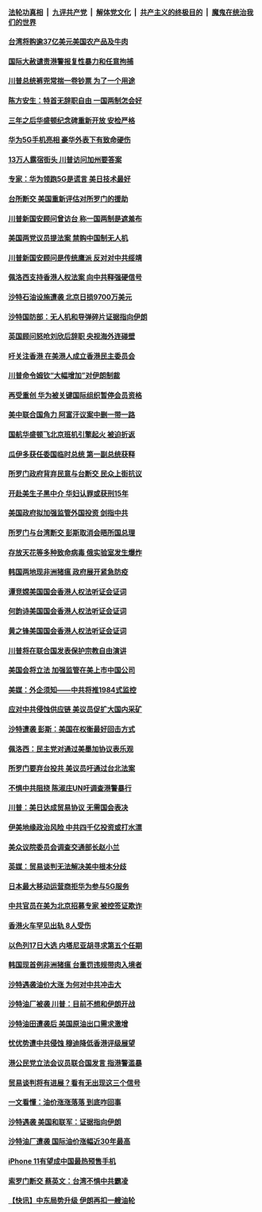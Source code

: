 ####  [法轮功真相](../../../../basic/blob/master/README.md?t=09192326) &nbsp;|&nbsp; [九评共产党](../../../../9ping.md/blob/master/README.md?t=09192326) &nbsp;|&nbsp; [解体党文化](../../../../jtdwh.md/blob/master/README.md?t=09192326)  &nbsp;|&nbsp; [共产主义的终极目的](../../../../gczydzjmd.md/blob/master/README.md?t=09192326) &nbsp;|&nbsp; [魔鬼在统治我们的世界](../../../../mgztzwmdsj.md/blob/master/README.md?t=09192326) 

#### [台湾将购逾37亿美元美国农产品及牛肉](../pages/nsc418/n11533201.md?t=09192326) 

#### [国际大赦谴责港警报复性暴力和任意拘捕](../pages/nsc418/n11532985.md?t=09192326) 

#### [川普总统裤兜常揣一卷钞票 为了一个用途](../pages/nsc418/n11533082.md?t=09192326) 

#### [陈方安生：特首无辞职自由 一国两制怎会好](../pages/nsc418/n11533097.md?t=09192326) 

#### [三年之后华盛顿纪念碑重新开放 安检严格](../pages/nsc418/n11532667.md?t=09192326) 

#### [华为5G手机亮相 豪华外表下有致命硬伤](../pages/nsc418/n11532724.md?t=09192326) 

#### [13万人露宿街头 川普访问加州要答案](../pages/nsc418/n11532672.md?t=09192326) 

#### [专家：华为领跑5G是谎言 美日技术最好](../pages/nsc418/n11532066.md?t=09192326) 

#### [台所断交 美国重新评估对所罗门的援助](../pages/nsc418/n11531087.md?t=09192326) 

#### [川普新国安顾问曾访台 称一国两制是遮羞布](../pages/nsc418/n11531031.md?t=09192326) 

#### [美国两党议员提法案 禁购中国制无人机](../pages/nsc418/n11530772.md?t=09192326) 

#### [川普新国安顾问是传统鹰派 反对对中共绥靖](../pages/nsc418/n11530608.md?t=09192326) 

#### [佩洛西支持香港人权法案 向中共释强硬信号](../pages/nsc418/n11530716.md?t=09192326) 

#### [沙特石油设施遭袭 北京日损9700万美元](../pages/nsc418/n11530752.md?t=09192326) 

#### [沙特国防部：无人机和导弹碎片证据指向伊朗](../pages/nsc418/n11530299.md?t=09192326) 

#### [英国顾问怒呛刘欣后辞职 央视海外连碰壁](../pages/nsc418/n11530296.md?t=09192326) 

#### [吁关注香港 在美港人成立香港民主委员会](../pages/nsc418/n11530339.md?t=09192326) 

#### [川普命令姆钦“大幅增加”对伊朗制裁](../pages/nsc418/n11530051.md?t=09192326) 

#### [再受重创 华为被关键国际组织暂停会员资格](../pages/nsc418/n11530164.md?t=09192326) 

#### [美中联合国角力 阿富汗议案中删一带一路](../pages/nsc418/n11530105.md?t=09192326) 

#### [国航华盛顿飞北京班机引擎起火 被迫折返](../pages/nsc418/n11529721.md?t=09192326) 

#### [瓜伊多获任委国临时总统 第一副总统获释](../pages/nsc418/n11529663.md?t=09192326) 

#### [所罗门政府背弃民意与台断交 民众上街抗议](../pages/nsc418/n11529236.md?t=09192326) 

#### [开赴美生子黑中介 华妇认罪或获刑15年](../pages/nsc418/n11529520.md?t=09192326) 

#### [美国政府拟加强监管外国投资 剑指中共](../pages/nsc418/n11529435.md?t=09192326) 

#### [所罗门与台湾断交 彭斯取消会晤所国总理](../pages/nsc418/n11529375.md?t=09192326) 

#### [存放天花等多种致命病毒 俄实验室发生爆炸](../pages/nsc418/n11529146.md?t=09192326) 

#### [韩国两地现非洲猪瘟 政府展开紧急防疫](../pages/nsc418/n11529026.md?t=09192326) 

#### [谭竞嫦美国国会香港人权法听证会证词](../pages/nsc418/n11528893.md?t=09192326) 

#### [何韵诗美国国会香港人权法听证会证词](../pages/nsc418/n11528888.md?t=09192326) 

#### [黄之锋美国国会香港人权法听证会证词](../pages/nsc418/n11528854.md?t=09192326) 

#### [川普将在联合国发表保护宗教自由演讲](../pages/nsc418/n11528441.md?t=09192326) 

#### [美国会将立法 加强监管在美上市中国公司](../pages/nsc418/n11528364.md?t=09192326) 

#### [美媒：外企须知——中共将推1984式监控](../pages/nsc418/n11528327.md?t=09192326) 

#### [应对中共侵蚀供应链 美议员促扩大国内采矿](../pages/nsc418/n11528320.md?t=09192326) 

#### [沙特遭袭 彭斯：美国在权衡最好回击方式](../pages/nsc418/n11528147.md?t=09192326) 

#### [佩洛西：民主党对通过美墨加协议表乐观](../pages/nsc418/n11527937.md?t=09192326) 

#### [所罗门要弃台投共 美议员吁通过台北法案](../pages/nsc418/n11528044.md?t=09192326) 

#### [不惧中共阻挠 陈淑庄UN吁调查港警暴行](../pages/nsc418/n11528003.md?t=09192326) 

#### [川普：美日达成贸易协议 无需国会表决](../pages/nsc418/n11527734.md?t=09192326) 

#### [伊美地缘政治风险 中共四千亿投资或打水漂](../pages/nsc418/n11527587.md?t=09192326) 

#### [美众议院委员会调查交通部长赵小兰](../pages/nsc418/n11527828.md?t=09192326) 

#### [英媒：贸易谈判无法解决美中根本分歧](../pages/nsc418/n11527167.md?t=09192326) 

#### [日本最大移动运营商拒华为参与5G服务](../pages/nsc418/n11527688.md?t=09192326) 

#### [中共官员在美为北京招募专家 被控签证欺诈](../pages/nsc418/n11527206.md?t=09192326) 

#### [香港火车罕见出轨 8人受伤](../pages/nsc418/n11527373.md?t=09192326) 

#### [以色列17日大选 内塔尼亚胡寻求第五个任期](../pages/nsc418/n11527203.md?t=09192326) 

#### [韩国现首例非洲猪瘟 台重罚违规带肉入境者](../pages/nsc418/n11526626.md?t=09192326) 

#### [沙特遇袭油价大涨 为何对中共冲击大](../pages/nsc418/n11526270.md?t=09192326) 

#### [沙特油厂被袭 川普：目前不想和伊朗开战](../pages/nsc418/n11526190.md?t=09192326) 

#### [沙特油田遭袭后 美国原油出口需求激增](../pages/nsc418/n11525988.md?t=09192326) 

#### [忧优势遭中共侵蚀 穆迪降低香港评级展望](../pages/nsc418/n11526005.md?t=09192326) 

#### [港公民党立法会议员联合国发言 指港警滥暴](../pages/nsc418/n11526010.md?t=09192326) 

#### [贸易谈判将有进展？看有无出现这三个信号](../pages/nsc418/n11525463.md?t=09192326) 

#### [一文看懂：油价涨涨落落 到底咋回事](../pages/nsc418/n11525702.md?t=09192326) 

#### [沙特遇袭 美国和联军：证据指向伊朗](../pages/nsc418/n11525761.md?t=09192326) 

#### [沙特油厂遭袭 国际油价涨幅近30年最高](../pages/nsc418/n11525729.md?t=09192326) 

#### [iPhone 11有望成中国最热预售手机](../pages/nsc418/n11525432.md?t=09192326) 

#### [索罗门断交 蔡英文：台湾不惧中共霸凌](../pages/nsc418/n11525358.md?t=09192326) 

#### [【快讯】中东局势升级 伊朗再扣一艘油轮](../pages/nsc418/n11525555.md?t=09192326) 

